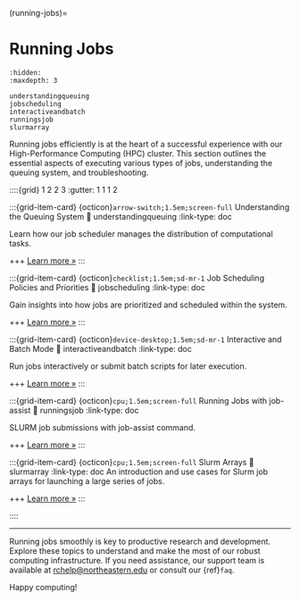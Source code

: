 (running-jobs)=
# Running Jobs

```{toctree}
:hidden:
:maxdepth: 3

understandingqueuing
jobscheduling
interactiveandbatch
runningsjob
slurmarray
```
Running jobs efficiently is at the heart of a successful experience with our High-Performance Computing (HPC) cluster. This section outlines the essential aspects of executing various types of jobs, understanding the queuing system, and troubleshooting.

::::{grid} 1 2 2 3
:gutter: 1 1 1 2

:::{grid-item-card} {octicon}`arrow-switch;1.5em;screen-full` Understanding the Queuing System
:link: understandingqueuing
:link-type: doc

Learn how our job scheduler manages the distribution of computational tasks.

+++
[Learn more »](understandingqueuing)
:::

:::{grid-item-card} {octicon}`checklist;1.5em;sd-mr-1` Job Scheduling Policies and Priorities
:link: jobscheduling
:link-type: doc

Gain insights into how jobs are prioritized and scheduled within the system.

+++
[Learn more »](jobscheduling)
:::

:::{grid-item-card} {octicon}`device-desktop;1.5em;sd-mr-1` Interactive and Batch Mode
:link: interactiveandbatch
:link-type: doc

Run jobs interactively or submit batch scripts for later execution.

+++
[Learn more »](interactiveandbatch)
:::

:::{grid-item-card} {octicon}`cpu;1.5em;screen-full` Running Jobs with job-assist
:link: runningsjob
:link-type: doc

SLURM job submissions with job-assist command.

+++
[Learn more »](runningsjob)
:::

:::{grid-item-card} {octicon}`cpu;1.5em;screen-full` Slurm Arrays
:link: slurmarray
:link-type: doc
An introduction and use cases for Slurm job arrays for launching a large series of jobs.

+++
[Learn more »](slurmarray)
:::

::::

---

Running jobs smoothly is key to productive research and development. Explore these topics to understand and make the most of our robust computing infrastructure. If you need assistance, our support team is available at <rchelp@northeastern.edu> or consult our {ref}`faq`.

Happy computing!
